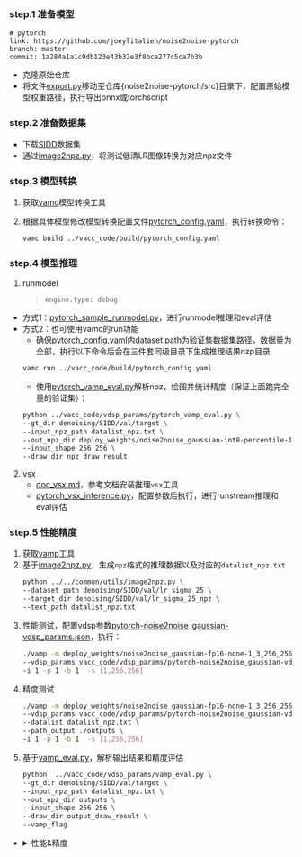 
### step.1 准备模型
```
# pytorch
link: https://github.com/joeylitalien/noise2noise-pytorch
branch: master
commit: 1a284a1a1c9db123e43b32e3f8bce277c5ca7b3b
```
- 克隆原始仓库
- 将文件[export.py](./export.py)移动至仓库{noise2noise-pytorch/src}目录下，配置原始模型权重路径，执行导出onnx或torchscript


### step.2 准备数据集
- 下载[SIDD](https://www.eecs.yorku.ca/~kamel/sidd/dataset.php)数据集
- 通过[image2npz.py](../../common/utils/image2npz.py)，将测试低清LR图像转换为对应npz文件

### step.3 模型转换
1. 获取[vamc](../../../docs/doc_vamc.md)模型转换工具

2. 根据具体模型修改模型转换配置文件[pytorch_config.yaml](../vacc_code/build/pytorch_config.yaml)，执行转换命令：
    ```bash
    vamc build ../vacc_code/build/pytorch_config.yaml
    ```

### step.4 模型推理
1. runmodel
   > `engine.type: debug`

  - 方式1：[pytorch_sample_runmodel.py](../vacc_code/runmodel/pytorch_sample_runmodel.py)，进行runmodel推理和eval评估
  - 方式2：也可使用vamc的run功能
    - 确保[pytorch_config.yaml](../vacc_code/build/pytorch_config.yaml)内dataset.path为验证集数据集路径，数据量为全部，执行以下命令后会在三件套同级目录下生成推理结果nzp目录
    ```bash
    vamc run ../vacc_code/build/pytorch_config.yaml
    ```
    - 使用[pytorch_vamp_eval.py](../vacc_code/vdsp_params/pytorch_vamp_eval.py)解析npz，绘图并统计精度（保证上面跑完全量的验证集）：
    ```bash
    python ../vacc_code/vdsp_params/pytorch_vamp_eval.py \
    --gt_dir denoising/SIDD/val/target \
    --input_npz_path datalist_npz.txt \
    --out_npz_dir deploy_weights/noise2noise_gaussian-int8-percentile-1_3_256_256-debug-result \
    --input_shape 256 256 \
    --draw_dir npz_draw_result
    ```

2. vsx
   - [doc_vsx.md](../../../docs/doc_vsx.md)，参考文档安装推理`vsx`工具
   - [pytorch_vsx_inference.py](../vacc_code/vsx/pytorch_vsx_inference.py)，配置参数后执行，进行runstream推理和eval评估


### step.5 性能精度
1. 获取[vamp](../../../docs/doc_vamp.md)工具
2. 基于[image2npz.py](../../common/utils/image2npz.py)，生成`npz`格式的推理数据以及对应的`datalist_npz.txt`
    ```bash
    python ../../common/utils/image2npz.py \
    --dataset_path denoising/SIDD/val/lr_sigma_25 \
    --target_dir denoising/SIDD/val/lr_sigma_25_npz \
    --text_path datalist_npz.txt
    ```
3. 性能测试，配置vdsp参数[pytorch-noise2noise_gaussian-vdsp_params.json](../vacc_code/vdsp_params/pytorch-noise2noise_gaussian-vdsp_params.json)，执行：
    ```bash
    ./vamp -m deploy_weights/noise2noise_gaussian-fp16-none-1_3_256_256_-vacc/mod \
    --vdsp_params vacc_code/vdsp_params/pytorch-noise2noise_gaussian-vdsp_params.json \
    -i 1 -p 1 -b 1  -s [1,256,256]
    ```
4. 精度测试
    ```bash
    ./vamp -m deploy_weights/noise2noise_gaussian-fp16-none-1_3_256_256_-vacc/mod \
    --vdsp_params vacc_code/vdsp_params/pytorch-noise2noise_gaussian-vdsp_params.json \
    --datalist datalist_npz.txt \
    --path_output ./outputs \
    -i 1 -p 1 -b 1  -s [1,256,256]
    ```
5. 基于[vamp_eval.py](../vacc_code/vdsp_params/vamp_eval.py)，解析输出结果和精度评估
    ```bash
    python  ../vacc_code/vdsp_params/vamp_eval.py \
    --gt_dir denoising/SIDD/val/target \
    --input_npz_path datalist_npz.txt \
    --out_npz_dir outputs \
    --input_shape 256 256 \
    --draw_dir output_draw_result \
    --vamp_flag
    ```

- <details><summary>性能&精度</summary>

    ```
    ./vamp_2.1.0 -m deploy_weights/gaussian_dynamic-fp16-none-1_3_256_256-vacc/mod --vdsp_params vdsp_params/pytorch-noise2noise-vdsp_params.json -i 1 p 1 -b 1
    - number of instances in each device: 1
    devices: [0]
    batch size: 1
    ai utilize (%): 95.125
    temperature (°C): 48.9519
    card power (W): 64.3675
    die memory used (MB): 1164.73
    throughput (qps): 533.794
    e2e latency (us):
        avg latency: 4587
        min latency: 2458
        max latency: 6020
        p50 latency: 4229
        p90 latency: 5528
        p95 latency: 5556
        p99 latency: 5608
    model latency (us):
        avg latency: 4541
        min latency: 2404
        max latency: 5953
        p50 latency: 4166
        p90 latency: 5481
        p95 latency: 5503
        p99 latency: 5551


    ./vamp_2.1.0 -m deploy_weights/gaussian_dynamic-int8-kl_divergence-1_3_256_256-vacc/mod --vdsp_params vdsp_params/pytorch-noise2noise-vdsp_params.json -i 1 p 1 -b 1
    - number of instances in each device: 1
    devices: [0]
    batch size: 1
    ai utilize (%): 97.25
    temperature (°C): 44.03
    card power (W): 60.2181
    die memory used (MB): 1164.99
    throughput (qps): 1840.61
    e2e latency (us):
        avg latency: 1291
        min latency: 952
        max latency: 4227
        p50 latency: 1395
        p90 latency: 1558
        p95 latency: 1580
        p99 latency: 1619
    model latency (us):
        avg latency: 1278
        min latency: 940
        max latency: 4210
        p50 latency: 1390
        p90 latency: 1543
        p95 latency: 1564
        p99 latency: 1594
    
    # SIDD/val gaussian sigma 25

    ckpts/gaussian/n2n-gaussian_dynamic.onnx
    mean psnr: 37.150769711965985, mean ssim: 0.8996455530899421

    gaussian_dynamic-fp16-none-1_3_256_256-debug
    mean psnr: 37.149148284444564, mean ssim: 0.8996432407421493

    gaussian_dynamic-int8-kl_divergence-1_3_256_256-debug
    mean psnr: 36.820258837760285, mean ssim: 0.8956484389711814
    ```
    </details>
